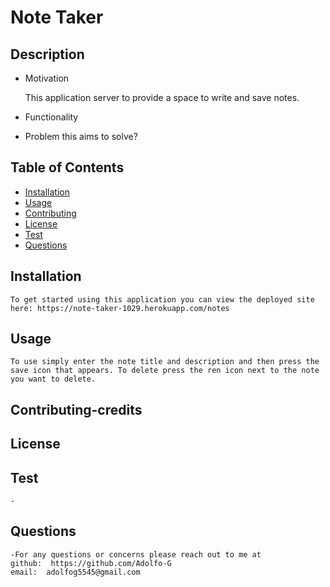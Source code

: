 
  
  # Note Taker
  ## Description

  - Motivation

    This application server to provide a space to write and save notes.
  - Functionality

    
  - Problem this aims to solve?

    

  ## Table of Contents
  * [Installation](#installation)
  * [Usage](#usage)
  * [Contributing](#contributing-credits)
  * [License](#license)
  * [Test](#test)
  * [Questions](#questions)

  ## Installation
    To get started using this application you can view the deployed site here: https://note-taker-1029.herokuapp.com/notes

  ## Usage
    To use simply enter the note title and description and then press the save icon that appears. To delete press the ren icon next to the note you want to delete. 
 

  ## Contributing-credits
 
  ## License
 
  ## Test
    -
  ## Questions
    -For any questions or concerns please reach out to me at
    github:  https://github.com/Adolfo-G
    email:  adolfog5545@gmail.com
    